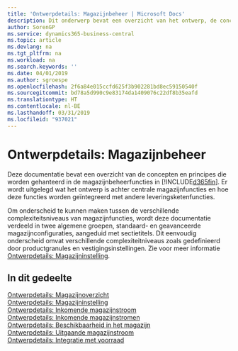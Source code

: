 ```yaml
---
title: 'Ontwerpdetails: Magazijnbeheer | Microsoft Docs'
description: Dit onderwerp bevat een overzicht van het ontwerp, de concepten en principes achter de magazijnbeheerfuncties in Business Central.
author: SorenGP
ms.service: dynamics365-business-central
ms.topic: article
ms.devlang: na
ms.tgt_pltfrm: na
ms.workload: na
ms.search.keywords: ''
ms.date: 04/01/2019
ms.author: sgroespe
ms.openlocfilehash: 2f6a84e015ccfd625f3b902281bd8ec59150540f
ms.sourcegitcommit: bd78a5d990c9e83174da1409076c22df8b35eafd
ms.translationtype: HT
ms.contentlocale: nl-BE
ms.lasthandoff: 03/31/2019
ms.locfileid: "937021"
---
```

# <a name="design-details-warehouse-management"></a>Ontwerpdetails: Magazijnbeheer
Deze documentatie bevat een overzicht van de concepten en principes die worden gehanteerd in de magazijnbeheerfuncties in [!INCLUDE[d365fin](includes/d365fin_md.md)]. Er wordt uitgelegd wat het ontwerp is achter centrale magazijnfuncties en hoe deze functies worden geïntegreerd met andere leveringsketenfuncties.  

Om onderscheid te kunnen maken tussen de verschillende complexiteitsniveaus van magazijnfuncties, wordt deze documentatie verdeeld in twee algemene groepen, standaard- en geavanceerde magazijnconfiguraties, aangeduid met sectietitels. Dit eenvoudig onderscheid omvat verschillende complexiteitniveaus zoals gedefinieerd door productgranules en vestigingsinstellingen. Zie voor meer informatie [Ontwerpdetails: Magazijninstelling](design-details-warehouse-setup.md).  

## <a name="in-this-section"></a>In dit gedeelte  
[Ontwerpdetails: Magazijnoverzicht](design-details-warehouse-overview.md)  
[Ontwerpdetails: Magazijninstelling](design-details-warehouse-setup.md)  
[Ontwerpdetails: Inkomende magazijnstroom](design-details-inbound-warehouse-flow.md)  
[Ontwerpdetails: Inkomende magazijnstromen](design-details-internal-warehouse-flows.md)  
[Ontwerpdetails: Beschikbaarheid in het magazijn](design-details-availability-in-the-warehouse.md)  
[Ontwerpdetails: Uitgaande magazijnstroom](design-details-outbound-warehouse-flow.md)  
[Ontwerpdetails: Integratie met voorraad](design-details-integration-with-inventory.md)
